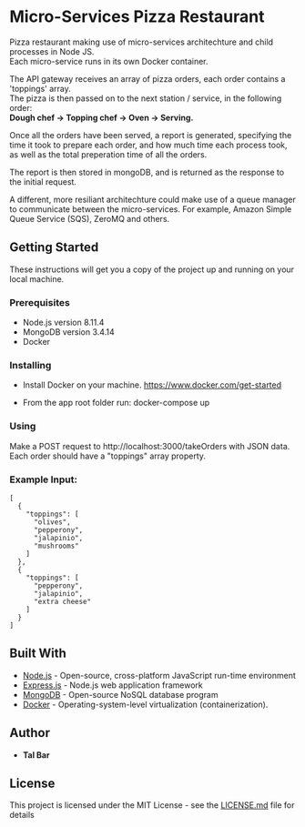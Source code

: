 # Micro-Services Pizza Restaurant

Pizza restaurant making use of micro-services architechture and child processes in Node JS.<br />
Each micro-service runs in its own Docker container.

The API gateway receives an array of pizza orders, each order contains a 'toppings' array.<br />
The pizza is then passed on to the next station / service, in the following order:<br />
**Dough chef -> Topping chef -> Oven -> Serving.**

Once all the orders have been served, a report is generated, specifying the time it took to prepare each order, and how much time each process took, as well as the total preperation time of all the orders.

The report is then stored in mongoDB, and is returned as the response to the initial request.

A different, more resiliant architechture could make use of a queue manager to communicate between the micro-services.
For example, Amazon Simple Queue Service (SQS), ZeroMQ and others.

## Getting Started

These instructions will get you a copy of the project up and running on your local machine.

### Prerequisites

- Node.js version 8.11.4
- MongoDB version 3.4.14
- Docker

### Installing

- Install Docker on your machine. https://www.docker.com/get-started

- From the app root folder run: docker-compose up

### Using

Make a POST request to http://localhost:3000/takeOrders with JSON data.
Each order should have a "toppings" array property.

### Example Input:

```
[
  {
    "toppings": [
      "olives",
      "pepperony",
      "jalapinio",
      "mushrooms"
    ]
  },
  {
    "toppings": [
      "pepperony",
      "jalapinio",
      "extra cheese"
    ]
  }
]
```

## Built With

- [Node.js](https://nodejs.org/en/docs/) - Open-source, cross-platform JavaScript run-time environment
- [Express.js](https://expressjs.com/) - Node.js web application framework
- [MongoDB](https://docs.mongodb.com/) - Open-source NoSQL database program
- [Docker](https://docs.docker.com/) - Operating-system-level virtualization (containerization).

## Author

- **Tal Bar**

## License

This project is licensed under the MIT License - see the [LICENSE.md](LICENSE.md) file for details
